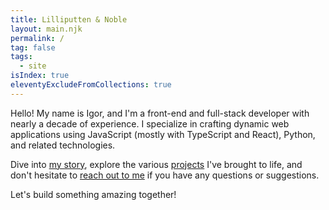 ```yaml
---
title: Lilliputten & Noble
layout: main.njk
permalink: /
tag: false
tags:
  - site
isIndex: true
eleventyExcludeFromCollections: true
---
```


Hello! My name is Igor, and I'm a front-end and full-stack developer with nearly a decade of experience. I specialize in crafting dynamic web applications using JavaScript (mostly with TypeScript and React), Python, and related technologies.

Dive into [my story](/about/), explore the various [projects](/projects/) I've brought to life,
and don't hesitate to [reach out to me](/contacts/) if you have any questions or suggestions.

Let's build something amazing together!
